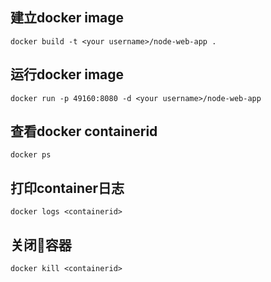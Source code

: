 ## 建立docker image
    docker build -t <your username>/node-web-app .
## 运行docker image
    docker run -p 49160:8080 -d <your username>/node-web-app
## 查看docker containerid
    docker ps
## 打印container日志
    docker logs <containerid>
## 关闭容器
    docker kill <containerid>